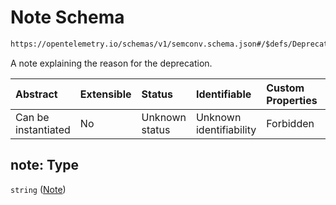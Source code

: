 # Note Schema

```txt
https://opentelemetry.io/schemas/v1/semconv.schema.json#/$defs/Deprecated/oneOf/0/properties/note:
```

A note explaining the reason for the deprecation.

| Abstract            | Extensible | Status         | Identifiable            | Custom Properties | Additional Properties | Access Restrictions | Defined In                                                                           |
| :------------------ | :--------- | :------------- | :---------------------- | :---------------- | :-------------------- | :------------------ | :----------------------------------------------------------------------------------- |
| Can be instantiated | No         | Unknown status | Unknown identifiability | Forbidden         | Allowed               | none                | [semconv.schema.json\*](../../../schemas/semconv.schema.json "open original schema") |

## note: Type

`string` ([Note](../deprecated/semconv-opentelemetry-semantic-convention-schema-definitions-deprecated-oneof-deprecated---renamed-properties-note.md))
